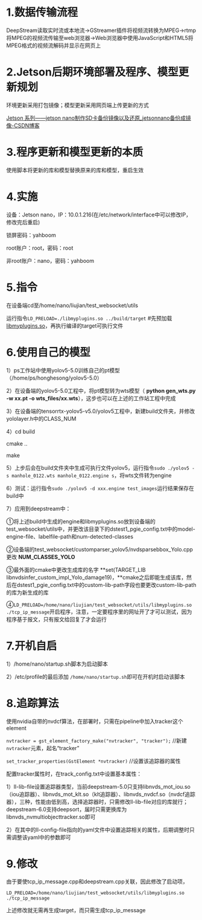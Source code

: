 # 1.数据传输流程

DeepStream读取实时流或本地流→GStreamer插件将视频流转换为MPEG→rtmp将MPEG的视频流传输至web浏览器→Web浏览器中使用JavaScript和HTML5将MPEG格式的视频流解码并显示在网页上

# 2.Jetson后期环境部署及程序、模型更新规划

环境更新采用打包镜像；模型更新采用网页端上传更新的方式

[Jetson 系列——jetson nano制作SD卡备份镜像以及还原_jetsonnano备份成镜像-CSDN博客](https://blog.csdn.net/weixin_42264234/article/details/119977617?spm=1001.2101.3001.6650.1&utm_medium=distribute.pc_relevant.none-task-blog-2%7Edefault%7EBlogCommendFromBaidu%7ERate-1-119977617-blog-116532183.235%5Ev39%5Epc_relevant_3m_sort_dl_base4&depth_1-utm_source=distribute.pc_relevant.none-task-blog-2%7Edefault%7EBlogCommendFromBaidu%7ERate-1-119977617-blog-116532183.235%5Ev39%5Epc_relevant_3m_sort_dl_base4&utm_relevant_index=2)

# 3.程序更新和模型更新的本质

使用脚本将更新的库和模型替换原来的库和模型，重启生效

# 4.实施

设备：Jetson nano，IP：10.0.1.216(在/etc/network/interface中可以修改IP，修改完后重启)

锁屏密码：yahboom

root账户：root，密码：root

非root账户：nano，密码：yahboom

# 5.指令

在设备端cd至/home/nano/liujian/test_websocket/utils

运行指令`LD_PRELOAD=./libmyplugins.so ../build/target` #先预加载[libmyplugins.so](http://libmyplugins.so/)，再执行编译的target可执行文件

# 6.使用自己的模型

1）ps工作站中使用yolov5-5.0训练自己的pt模型（/home/ps/honghesong/yolov5-5.0）

2）在设备端的yolov5-5.0工程中，将pt模型转为wts模型（ **python gen_wts.py -w xx.pt -o wts_files/xx.wts**），这步也可以在上述的工作站工程中完成

3）在设备端的tensorrtx-yolov5-v5.0/yolov5工程中，新建build文件夹，并修改yololayer.h中的CLASS_NUM

4）cd build

cmake ..

make

5）上步后会在build文件夹中生成可执行文件yolov5，运行指令`sudo ./yolov5 -s manhole_0122.wts manhole_0122.engine s`，将wts文件转为engine

6）测试：运行指令`sudo ./yolov5 -d xxx.engine test_images`运行结果保存在build中

7）应用到deepstream中：

①将上述build中生成的engine和libmyplugins.so放到设备端的test_websocket/utils中，并更改该目录下的dstest1_pgie_config.txt中的model-engine-file、labelfile-path和num-detected-classes

②设备端的test_websocket/customparser_yolov5/nvdsparsebbox_Yolo.cpp更改 **NUM_CLASSES_YOLO**

③最外面的cmake中更改生成库的名字 **set(TARGET_LIB libnvdsinfer_custom_impl_Yolo_damage19)，**cmake之后即能生成该库，然后在dstest1_pgie_config.txt中的custom-lib-path字段也要更改custom-lib-path的库为新生成的库

④`LD_PRELOAD=/home/nano/liujian/test_websocket/utils/libmyplugins.so ./tcp_ip_message`开启程序，注意，一定要程序里的网址开了才可以测试，因为程序基于报文，只有报文给回复了才会运行

# 7.开机自启

1）/home/nano/startup.sh脚本为启动脚本

2）/etc/profile的最后添加 `/home/nano/startup.sh`即可在开机时启动该脚本

# 8.追踪算法

使用nvidia自带的nvdcf算法，在部署时，只需在pipeline中加入tracker这个element

`nvtracker = gst_element_factory_make("nvtracker", "tracker");` //新建`nvtracker`元素，起名“tracker”

`set_tracker_properties(GstElement *nvtracker)` //设置该追踪器的属性

配置tracker属性时，在track_config.txt中设置基本属性：

1）ll-lib-file设置追踪器类型，当前deepstream-5.0只支持libnvds_mot_iou.so（iou追踪器）、libnvds_mot_klt.so（klt追踪器）、libnvds_nvdcf.so（nvdcf追踪器），三种，性能由低到高，选择追踪器时，只需修改ll-lib-file对应的库就行；deepstream-6.0支持deepsort，届时只需更换库为libnvds_nvmultiobjecttracker.so即可

2）在其中的ll-config-file指向的yaml文件中设置追踪相关的属性，后期调整时只需调整该yaml中的参数即可

# 9.修改

由于要使tcp_ip_message.cpp和deepstream.cpp关联，因此修改了启动项，

`LD_PRELOAD=/home/nano/liujian/test_websocket/utils/libmyplugins.so ./tcp_ip_message`

上述修改就无需再生成target，而只需生成tcp_ip_message